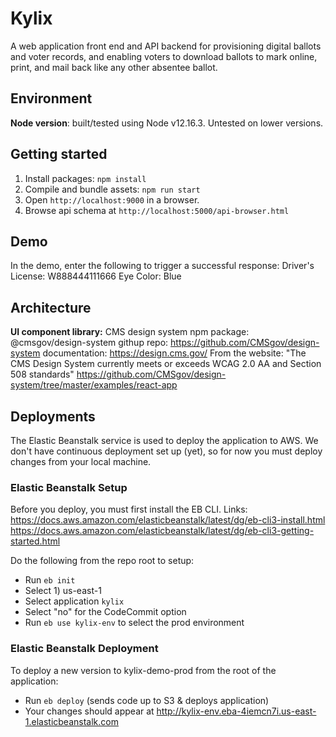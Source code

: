 # Kylix

A web application front end and API backend for provisioning digital ballots and voter records, and enabling voters to download ballots to mark online, print, and mail back like any other absentee ballot.

## Environment

**Node version**: built/tested using Node v12.16.3. Untested on lower versions.

## Getting started

1. Install packages: `npm install`
2. Compile and bundle assets: `npm run start`
3. Open `http://localhost:9000` in a browser.
4. Browse api schema at `http://localhost:5000/api-browser.html`

## Demo

In the demo, enter the following to trigger a successful response:
Driver's License: W888444111666
Eye Color: Blue

## Architecture

**UI component library:** CMS design system
npm package: @cmsgov/design-system
githup repo: https://github.com/CMSgov/design-system
documentation: https://design.cms.gov/
From the website: "The CMS Design System currently meets or exceeds WCAG 2.0 AA and Section 508 standards"
https://github.com/CMSgov/design-system/tree/master/examples/react-app

## Deployments
The Elastic Beanstalk service is used to deploy the application to AWS. We don't have continuous deployment set up (yet), so for now you must deploy changes from your local machine.

### Elastic Beanstalk Setup
Before you deploy, you must first install the EB CLI. Links: 
https://docs.aws.amazon.com/elasticbeanstalk/latest/dg/eb-cli3-install.html
https://docs.aws.amazon.com/elasticbeanstalk/latest/dg/eb-cli3-getting-started.html

Do the following from the repo root to setup:
- Run `eb init`
- Select 1) us-east-1
- Select application `kylix`
- Select "no" for the CodeCommit option
- Run `eb use kylix-env` to select the prod environment

### Elastic Beanstalk Deployment

To deploy a new version to kylix-demo-prod from the root of the application:
- Run `eb deploy` (sends code up to S3 & deploys application)
- Your changes should appear at http://kylix-env.eba-4iemcn7i.us-east-1.elasticbeanstalk.com

